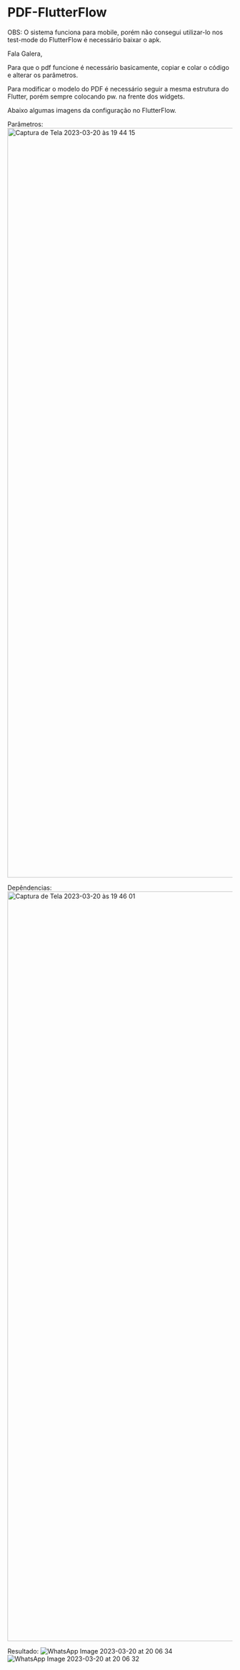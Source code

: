 # PDF-FlutterFlow

OBS: O sistema funciona para mobile, porém não consegui utilizar-lo nos test-mode do FlutterFlow é necessário baixar o apk.

Fala Galera,

Para que o pdf funcione é necessário basicamente, copiar e colar o código e alterar os parâmetros.

Para modificar o modelo do PDF é necessário seguir a mesma estrutura do Flutter, porém sempre colocando pw. na frente dos widgets.

Abaixo algumas imagens da configuração no FlutterFlow.

Parâmetros:
<img width="1680" alt="Captura de Tela 2023-03-20 às 19 44 15" src="https://user-images.githubusercontent.com/91343571/226483594-ccd5e6c3-077a-4267-89d5-085e28335e2f.png">

Depêndencias:
<img width="1680" alt="Captura de Tela 2023-03-20 às 19 46 01" src="https://user-images.githubusercontent.com/91343571/226483604-be981aa3-3b0f-4664-b9f6-a3002f743cb9.png">

Resultado:
![WhatsApp Image 2023-03-20 at 20 06 34](https://user-images.githubusercontent.com/91343571/226484935-8da92d65-fe36-43de-ba93-6fac9435f457.jpeg)
![WhatsApp Image 2023-03-20 at 20 06 32](https://user-images.githubusercontent.com/91343571/226484949-e31a50c4-322a-4b25-9c93-0480d5216204.jpeg)
